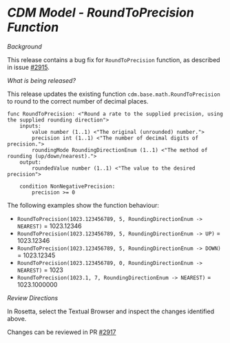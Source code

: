 # *CDM Model - RoundToPrecision Function*

_Background_

This release contains a bug fix for `RoundToPrecision` function, as described in issue [#2915](https://github.com/finos/common-domain-model/issues/2915).

_What is being released?_

This release updates the existing function `cdm.base.math.RoundToPrecision` to round to the correct number of decimal places.

```
func RoundToPrecision: <"Round a rate to the supplied precision, using the supplied rounding direction">
    inputs:
        value number (1..1) <"The original (unrounded) number.">
        precision int (1..1) <"The number of decimal digits of precision.">
        roundingMode RoundingDirectionEnum (1..1) <"The method of rounding (up/down/nearest).">
    output:
        roundedValue number (1..1) <"The value to the desired precision">

    condition NonNegativePrecision:
        precision >= 0
```

The following examples show the function behaviour:

- `RoundToPrecision(1023.123456789, 5, RoundingDirectionEnum -> NEAREST)` = 1023.12346
- `RoundToPrecision(1023.123456789, 5, RoundingDirectionEnum -> UP)` = 1023.12346
- `RoundToPrecision(1023.123456789, 5, RoundingDirectionEnum -> DOWN)` = 1023.12345
- `RoundToPrecision(1023.123456789, 0, RoundingDirectionEnum -> NEAREST)` = 1023
- `RoundToPrecision(1023.1, 7, RoundingDirectionEnum -> NEAREST)` = 1023.1000000

_Review Directions_

In Rosetta, select the Textual Browser and inspect the changes identified above.

Changes can be reviewed in PR [#2917](https://github.com/finos/common-domain-model/pull/2917)